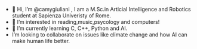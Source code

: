 - 👋 Hi, I’m @camygiuliani , I am a M.Sc.in Articial Intelligence and Robotics student at Sapienza Univeristy of Rome.
- 👀 I’m interested in reading,music,psycology and computers!
- 🌱 I’m currently learning C, C++, Python and AI.
-  I’m looking to collaborate on issues like climate change and how AI can make human life better.

<!---
camygiuliani/camygiuliani is a ✨ special ✨ repository because its `README.md` (this file) appears on your GitHub profile.
You can click the Preview link to take a look at your changes.
--->
